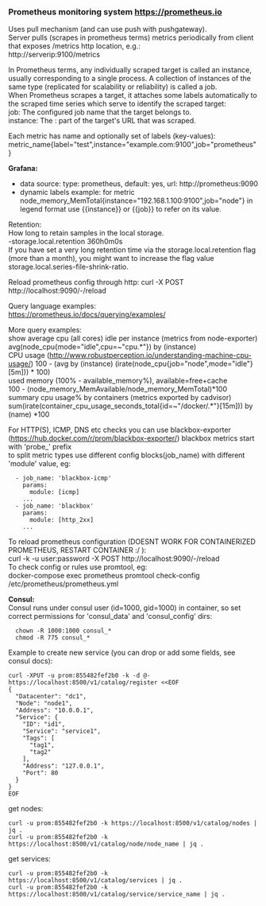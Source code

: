### Prometheus monitoring system https://prometheus.io  

Uses pull mechanism (and can use push with pushgateway).  
Server pulls (scrapes in prometheus terms) metrics periodically from client that exposes /metrics http location, e.g.:  
http://serverip:9100/metrics  

In Prometheus terms, any individually scraped target is called an instance, usually corresponding to a single process. A collection of instances of the same type (replicated for scalability or reliability) is called a job.  
When Prometheus scrapes a target, it attaches some labels automatically to the scraped time series which serve to identify the scraped target:  
    job: The configured job name that the target belongs to.  
    instance: The <host>:<port> part of the target's URL that was scraped.

Each metric has name and optionally set of labels (key-values):  
metric_name{label="test",instance="example.com:9100",job="prometheus"}  


**Grafana:**  
 - data source: type: prometheus, default: yes, url: http://prometheus:9090  
 - dynamic labels example: for metric   node_memory_MemTotal{instance="192.168.1.100:9100",job="node"} in legend format use {{instance}} or {{job}} to refer on its value.  

Retention:  
How long to retain samples in the local storage.  
   -storage.local.retention 360h0m0s  
If you have set a very long retention time via the storage.local.retention flag (more than a month), you might want to increase the flag value storage.local.series-file-shrink-ratio.  

Reload prometheus config through http: curl -X POST http://localhost:9090/-/reload  

Query language examples:  
https://prometheus.io/docs/querying/examples/  

More query examples:  
  show average cpu (all cores) idle per instance (metrics from node-exporter)
avg(node_cpu{mode="idle",cpu=~"cpu.*"}) by (instance)  
  CPU usage (http://www.robustperception.io/understanding-machine-cpu-usage/)
100 - (avg by (instance) (irate(node_cpu{job="node",mode="idle"}[5m])) * 100)  
  used memory (100% - available_memory%), available=free+cache  
100 - (node_memory_MemAvailable/node_memory_MemTotal)*100  
  summary cpu usage% by containers (metrics exported by cadvisor)  
sum(irate(container_cpu_usage_seconds_total{id=~"/docker/.*"}[15m])) by (name) *100  

For HTTP(S), ICMP, DNS etc checks you can use blackbox-exporter  (https://hub.docker.com/r/prom/blackbox-exporter/)
blackbox metrics start with 'probe_' prefix  
to split metric types use different config blocks(job_name) with different 'module' value, eg:  
```
  - job_name: 'blackbox-icmp'
    params:
      module: [icmp]
    ...
  - job_name: 'blackbox'
    params:
      module: [http_2xx]
    ...
```

To reload prometheus configuration (DOESNT WORK FOR CONTAINERIZED PROMETHEUS, RESTART CONTAINER :/ ):  
curl -k -u user:password -X POST http://localhost:9090/-/reload  
To check config or rules use promtool, eg:  
docker-compose exec prometheus promtool check-config /etc/prometheus/prometheus.yml  



**Consul:**  
Consul runs under consul user (id=1000, gid=1000) in container, so set correct permissions for 'consul_data' and 'consul_config' dirs:  
```
  chown -R 1000:1000 consul_*
  chmod -R 775 consul_*
```
Example to create new service (you can drop or add some fields, see consul docs):  
```
curl -XPUT -u prom:855482fef2b0 -k -d @- https://localhost:8500/v1/catalog/register <<EOF
{
  "Datacenter": "dc1",
  "Node": "node1",
  "Address": "10.0.0.1",
  "Service": {
    "ID": "id1",
    "Service": "service1",
    "Tags": [
      "tag1",
      "tag2"
    ],
    "Address": "127.0.0.1",
    "Port": 80
  }
}
EOF
```
get nodes:  
```
curl -u prom:855482fef2b0 -k https://localhost:8500/v1/catalog/nodes | jq .
curl -u prom:855482fef2b0 -k https://localhost:8500/v1/catalog/node/node_name | jq .
```

get services:
```
curl -u prom:855482fef2b0 -k https://localhost:8500/v1/catalog/services | jq .
curl -u prom:855482fef2b0 -k https://localhost:8500/v1/catalog/service/service_name | jq .
```
